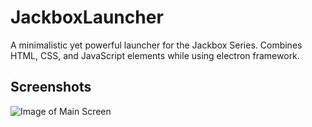 # JackboxLauncher

A minimalistic yet powerful launcher for the Jackbox Series.
Combines HTML, CSS, and JavaScript elements while using electron framework.

## Screenshots
![Image of Main Screen](https://abrahams.dev/images/gallery/launchermain.png)
